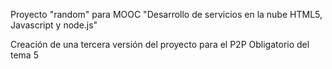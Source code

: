 Proyecto "random" para MOOC "Desarrollo de servicios en la nube HTML5, Javascript y node.js"

Creación de una tercera versión del proyecto para el P2P Obligatorio del tema 5
